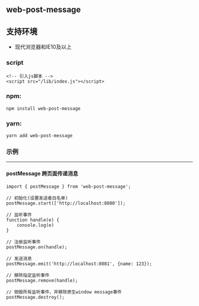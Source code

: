 ## web-post-message

## 支持环境
* 现代浏览器和IE10及以上

### script
```
<!-- 引入js脚本 -->
<script src="/lib/index.js"></script>
```

### npm:
``` 
npm install web-post-message
```
### yarn:
``` 
yarn add web-post-message
```

### 示例
---

#### postMessage 跨页面传递消息
```
import { postMessage } from 'web-post-message';

// 初始化(设置发送者白名单)
postMessage.start(['http://localhost:8080']);

// 监听事件
function handle(e) {
    console.log(e)
}

// 注册监听事件
postMessage.on(handle);

// 发送消息
postMessage.emit('http://localhost:8081', {name: 123});

// 移除指定监听事件
postMessage.remove(handle);

// 销毁所有监听事件，并移除原生window message事件
postMessage.destroy();
```

